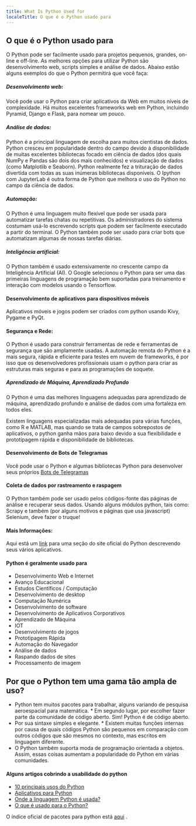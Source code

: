 ```yaml
---
title: What Is Python Used for
localeTitle: O que é o Python usado para
---
```

## O que é o Python usado para

O Python pode ser facilmente usado para projetos pequenos, grandes, on-line e off-line. As melhores opções para utilizar Python são desenvolvimento web, scripts simples e análise de dados. Abaixo estão alguns exemplos do que o Python permitirá que você faça:

##### Desenvolvimento web:

Você pode usar o Python para criar aplicativos da Web em muitos níveis de complexidade. Há muitos excelentes frameworks web em Python, incluindo Pyramid, Django e Flask, para nomear um pouco.

##### Análise de dados:

Python é a principal linguagem de escolha para muitos cientistas de dados. Python cresceu em popularidade dentro do campo devido à disponibilidade de muitas excelentes bibliotecas focado em ciência de dados (dos quais NumPy e Pandas são dois dos mais conhecidos) e visualização de dados (como Matplotlib e Seaborn). Python realmente fez a trituração de dados divertida com todas as suas inúmeras bibliotecas disponíveis. O Ipython com JupyterLab é outra forma de Python que melhora o uso do Python no campo da ciência de dados.

##### Automação:

O Python é uma linguagem muito flexível que pode ser usada para automatizar tarefas chatas ou repetitivas. Os administradores do sistema costumam usá-lo escrevendo scripts que podem ser facilmente executado a partir do terminal. O Python também pode ser usado para criar bots que automatizam algumas de nossas tarefas diárias.

##### Inteligência artificial:

O Python também é usado extensivamente no crescente campo da Inteligência Artificial (AI). O Google selecionou o Python para ser uma das primeiras linguagens de programação bem suportadas para treinamento e interação com modelos usando o Tensorflow.

#### Desenvolvimento de aplicativos para dispositivos móveis

Aplicativos móveis e jogos podem ser criados com python usando Kivy, Pygame e PyQt.

#### Segurança e Rede:

O Python é usado para construir ferramentas de rede e ferramentas de segurança que são amplamente usadas. A automação remota do Python é a mais segura, rápida e eficiente para testes em nuvem de frameworks, é por isso que os desenvolvedores profissionais usam o python para criar as estruturas mais seguras e para as programações de soquete.

##### Aprendizado de Máquina, Aprendizado Profundo

O Python é uma das melhores linguagens adequadas para aprendizado de máquina, aprendizado profundo e análise de dados com uma fortaleza em todos eles.

Existem linguagens especializadas mais adequadas para várias funções, como R e MATLAB, mas quando se trata de campos sobrepostos de aplicativos, o python ganha mãos para baixo devido a sua flexibilidade e prototipagem rápida e disponibilidade de bibliotecas.

#### Desenvolvimento de Bots de Telegramas

Você pode usar o Python e algumas bibliotecas Python para desenvolver seus próprios [Bots de Telegramas](https://core.telegram.org/bots)

#### Coleta de dados por rastreamento e raspagem

O Python também pode ser usado pelos códigos-fonte das páginas de análise e recuperar seus dados. Usando alguns módulos python, tais como: Scrapy e também (por alguns motivos e páginas que usa javascript) Selenium, deve fazer o truque!

#### Mais Informações:

Aqui está um [link](https://www.python.org/about/apps/) para uma seção do site oficial do Python descrevendo seus vários aplicativos.

#### Python é geralmente usado para

*   Desenvolvimento Web e Internet
*   Avanço Educacional
*   Estudos Científicos / Computação
*   Desenvolvimento de desktop
*   Computação Numérica
*   Desenvolvimento de software
*   Desenvolvimento de Aplicativos Corporativos
*   Aprendizado de Máquina
*   IOT
*   Desenvolvimento de jogos
*   Prototipagem Rápida
*   Automação do Navegador
*   Análise de dados
*   Raspando dados de sites
*   Processamento de imagem

## Por que o Python tem uma gama tão ampla de uso?

*   Python tem muitos pacotes para trabalhar, alguns variando de pesquisa aeroespacial para matemática. \* Em segundo lugar, por escolher fazer parte da comunidade de código aberto. Sim! Python é de código aberto.
*   Por sua sintaxe simples e elegante. \* Existem muitas funções internas por causa de quais códigos Python são pequenos em comparação com outros códigos que são mesmos no contexto, mas escritos em linguagem diferente.
*   O Python também suporta moda de programação orientada a objetos. Assim, essas coisas aumentam a popularidade do Python em várias comunidades.

#### Alguns artigos cobrindo a usabilidade do python

*   [10 principais usos do Python](http://www.dummies.com/programming/python/10-major-uses-of-python/)
*   [Aplicativos para Python](https://www.python.org/about/apps/)
*   [Onde a linguagem Python é usada?](https://stackoverflow.com/questions/3043085/where-is-python-language-used)
*   [O que é usado para o Python?](https://stackoverflow.com/questions/1909512/what-is-python-used-for)

O índice oficial de pacotes para python está [aqui](https://pypi.python.org/pypi) .
